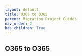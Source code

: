 ```yaml
---
layout: default
title: O365 to O365
parent: Migration Project Guides
nav_order: 2
has_children: True
---
```


## O365 to O365
